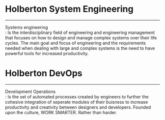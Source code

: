 # Holberton System Engineering 
--- 
Systems engineering   
: Is the interdisciplinary field of engineering and engineering management that focuses on how to design and manage complex systems over their life cycles. The main goal and focus of engineering and the requirements needed when dealing with large and complex systems is the need to have powerful tools for increased productivity.

# Holberton DevOps
--- 
Development Operations  
: Is the set of automated processes created by engineers to further the cohesive integration of seperate modules of their buisness to increase productivity and creativity between designers and developers. Founded upon the culture, WORK SMARTER. Rather than harder.
